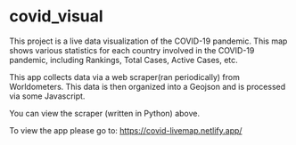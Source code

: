 # covid_visual
This project is a live data visualization of the COVID-19 pandemic. This map shows various statistics for each country involved in the COVID-19 pandemic, including Rankings, Total Cases, Active Cases, etc.

This app collects data via a web scraper(ran periodically) from Worldometers. This data is then organized into a Geojson and is processed via some Javascript.

You can view the scraper (written in Python) above.

To view the app please go to: 
https://covid-livemap.netlify.app/
